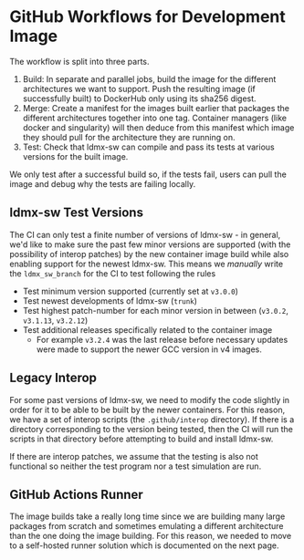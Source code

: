 # GitHub Workflows for Development Image

The workflow is split into three parts.
1. Build: In separate and parallel jobs, build the image for the different architectures
    we want to support. Push the resulting image (if successfully built) to DockerHub only
    using its sha256 digest.
2. Merge: Create a manifest for the images built earlier that packages the different
    architectures together into one tag. Container managers (like docker and singularity)
    will then deduce from this manifest which image they should pull for the architecture
    they are running on.
3. Test: Check that ldmx-sw can compile and pass its tests at various versions for the
    built image.

We only test after a successful build so, if the tests fail, users can pull the image and
debug why the tests are failing locally.

## ldmx-sw Test Versions
The CI can only test a finite number of versions of ldmx-sw - in general, we'd like
to make sure the past few minor versions are supported (with the possibility of interop
patches) by the new container image build while also enabling support for the newest ldmx-sw.
This means we _manually_ write the `ldmx_sw_branch` for the CI to test following the rules
- Test minimum version supported (currently set at `v3.0.0`)
- Test newest developments of ldmx-sw (`trunk`)
- Test highest patch-number for each minor version in between (`v3.0.2`, `v3.1.13`, `v3.2.12`)
- Test additional releases specifically related to the container image
  - For example `v3.2.4` was the last release before necessary updates were made to support
    the newer GCC version in v4 images.

## Legacy Interop
For some past versions of ldmx-sw, we need to modify the code slightly 
in order for it to be able to be built by the newer containers. For
this reason, we have a set of interop scripts (the `.github/interop` directory).
If there is a directory corresponding to the version being tested, then the
CI will run the scripts in that directory before attempting to build
and install ldmx-sw.

If there are interop patches, we assume that the testing is also
not functional so neither the test program nor a test simulation
are run.

## GitHub Actions Runner
The image builds take a really long time since we are building many large
packages from scratch and sometimes emulating a different architecture than
the one doing the image building. For this reason, we needed to move to
a self-hosted runner solution which is documented on the next page.

